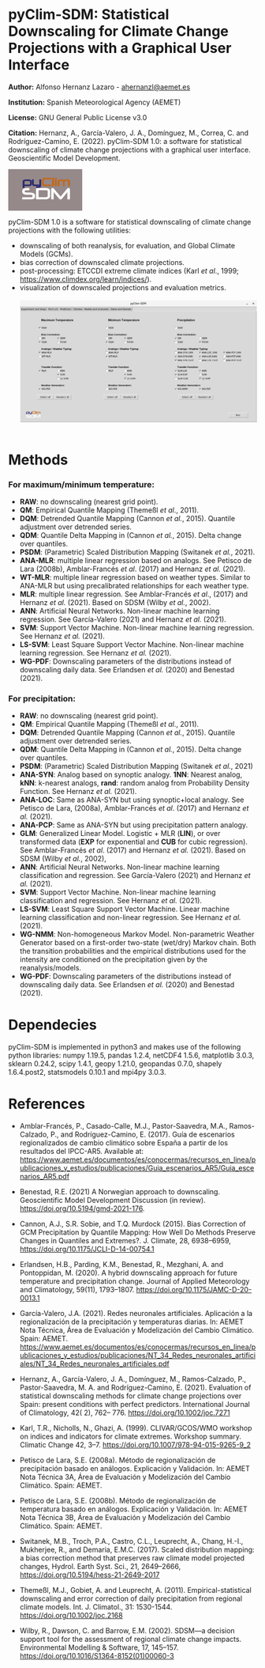 # pyClim-SDM: Statistical Downscaling for Climate Change Projections with a Graphical User Interface  

**Author:** Alfonso Hernanz Lazaro - ahernanzl@aemet.es

**Institution:** Spanish Meteorological Agency (AEMET)

**License:** GNU General Public License v3.0

**Citation:** Hernanz, A., García-Valero, J. A., Domínguez, M., Correa, C. and Rodríguez-Camino, E. (2022). pyClim-SDM 1.0: a software for statistical downscaling of climate change projections with a graphical user interface. Geoscientific Model Development.

<img src=pyClim-SDM_logo_bg.png width="150" align="center">

pyClim-SDM 1.0 is a software for statistical downscaling of climate change projections with the following utilities:
- downscaling of both reanalysis, for evaluation, and Global Climate Models (GCMs).
- bias correction of downscaled climate projections.
- post-processing: ETCCDI extreme climate indices (Karl *et al*., 1999; https://www.climdex.org/learn/indices/).
- visualization of downscaled projections and evaluation metrics.
<br/><br/>
![](screenshot.png?raw=true)
<br/><br/>

# Methods

### For maximum/minimum temperature:
- **RAW**: no downscaling (nearest grid point).
- **QM**: Empirical Quantile Mapping (Themeßl *et al*., 2011).
- **DQM**: Detrended Quantile Mapping (Cannon *et al.*, 2015). Quantile adjustment over detrended series.
- **QDM**: Quantile Delta Mapping in (Cannon *et al.*, 2015). Delta change over quantiles.
- **PSDM**: (Parametric) Scaled Distribution Mapping (Switanek *et al.*, 2021).
- **ANA-MLR**: multiple linear regression based on analogs. See Petisco de Lara (2008b), Amblar-Francés *et al*. (2017) and Hernanz *et al.* (2021).
- **WT-MLR**: multiple linear regression based on weather types. Similar to ANA-MLR but using precalibrated relationships for each weather type.
- **MLR**: multiple linear regression. See Amblar-Francés *et al*., (2017) and Hernanz *et al.* (2021). Based on SDSM (Wilby *et al.*, 2002).
- **ANN**: Artificial Neural Networks. Non-linear machine learning regression. See García-Valero (2021) and Hernanz *et al.* (2021).
- **SVM**: Support Vector Machine. Non-linear machine learning regression. See Hernanz *et al.* (2021).
- **LS-SVM**: Least Square Support Vector Machine. Non-linear machine learning regression. See Hernanz *et al.* (2021). 
- **WG-PDF**: Downscaling parameters of the distributions instead of downscaling daily data. See Erlandsen *et al.* (2020) and Benestad (2021).

### For precipitation:
- **RAW**: no downscaling (nearest grid point).
- **QM**: Empirical Quantile Mapping (Themeßl *et al*., 2011).
- **DQM**: Detrended Quantile Mapping (Cannon *et al.*, 2015). Quantile adjustment over detrended series.
- **QDM**: Quantile Delta Mapping in (Cannon *et al.*, 2015). Delta change over quantiles.
- **PSDM**: (Parametric) Scaled Distribution Mapping (Switanek *et al.*, 2021)
- **ANA-SYN**: Analog based on synoptic analogy. **1NN**: Nearest analog, **kNN**: k-nearest analogs, **rand**: random analog from Probability Density Function. See Hernanz *et al.* (2021).
- **ANA-LOC**: Same as ANA-SYN but using synoptic+local analogy. See Petisco de Lara, (2008a), Amblar-Francés *et al*. (2017) and Hernanz *et al.* (2021).
- **ANA-PCP**: Same as ANA-SYN but using precipitation pattern analogy.
- **GLM**: Generalized Linear Model. Logistic + MLR (**LIN**), or over transformed data (**EXP** for exponential and **CUB** for cubic regression). See Amblar-Francés *et al*. (2017) and Hernanz *et al.* (2021). Based on SDSM (Wilby *et al.*, 2002),
- **ANN**: Artificial Neural Networks. Non-linear machine learning classification and regression. See García-Valero (2021) and Hernanz *et al.* (2021).
- **SVM**: Support Vector Machine. Non-linear machine learning classification and regression. See Hernanz *et al.* (2021). 
- **LS-SVM**: Least Square Support Vector Machine. Linear machine learning classification and non-linear regression. See Hernanz *et al.* (2021). 
- **WG-NMM**: Non-homogeneous Markov Model. Non-parametric Weather Generator based on a first-order two-state (wet/dry) Markov chain. Both the transition probabilities and the empirical distributions used for the intensity are conditioned on the precipitation given by the reanalysis/models.
- **WG-PDF**: Downscaling parameters of the distributions instead of downscaling daily data. See Erlandsen *et al.* (2020) and Benestad (2021).



# Dependecies

pyClim-SDM is implemented in python3 and makes use of the following python libraries: 
numpy 1.19.5, pandas 1.2.4, netCDF4 1.5.6, matplotlib 3.0.3, sklearn 0.24.2, scipy 1.4.1, geopy 1.21.0, geopandas 0.7.0, shapely 1.6.4.post2, statsmodels 0.10.1 and mpi4py 3.0.3. 



# References

- Amblar-Francés, P., Casado-Calle, M.J., Pastor-Saavedra, M.A., Ramos-Calzado, P., and Rodríguez-Camino, E. (2017). Guía de escenarios regionalizados de cambio climático sobre España a partir de los resultados del IPCC-AR5. Available at: https://www.aemet.es/documentos/es/conocermas/recursos_en_linea/publicaciones_y_estudios/publicaciones/Guia_escenarios_AR5/Guia_escenarios_AR5.pdf

- Benestad, R.E. (2021) A Norwegian approach to downscaling. Geoscientific Model Development Discussion (in review). https://doi.org/10.5194/gmd-2021-176. 

- Cannon, A.J., S.R. Sobie, and T.Q. Murdock (2015). Bias Correction of GCM Precipitation by Quantile Mapping: How Well Do Methods Preserve Changes in Quantiles and Extremes?. J. Climate, 28, 6938–6959, https://doi.org/10.1175/JCLI-D-14-00754.1

- Erlandsen, H.B., Parding, K.M., Benestad, R., Mezghani, A. and Pontoppidan, M. (2020). A hybrid downscaling approach for future temperature and precipitation change. Journal of Applied Meteorology and Climatology, 59(11), 1793–1807. https://doi.org/10.1175/JAMC-D-20-0013.1

- García-Valero, J.A. (2021). Redes neuronales artificiales. Aplicación a la regionalización de la precipitación y temperaturas diarias. In: AEMET Nota Técnica, Área de Evaluación y Modelización del Cambio Climático. Spain: AEMET. https://www.aemet.es/documentos/es/conocermas/recursos_en_linea/publicaciones_y_estudios/publicaciones/NT_34_Redes_neuronales_artificiales/NT_34_Redes_neuronales_artificiales.pdf

- Hernanz, A., García-Valero, J. A., Domínguez, M., Ramos-Calzado, P., Pastor-Saavedra, M. A. and Rodríguez-Camino, E. (2021). Evaluation of statistical downscaling methods for climate change projections over Spain: present conditions with perfect predictors. International Journal of Climatology, 42( 2), 762– 776. https://doi.org/10.1002/joc.7271

- Karl, T.R., Nicholls, N., Ghazi, A. (1999). CLIVAR/GCOS/WMO workshop on indices and indicators for climate extremes. Workshop summary. Climatic Change 42, 3–7. https://doi.org/10.1007/978-94-015-9265-9_2

- Petisco de Lara, S.E. (2008a). Método de regionalización de precipitación basado en análogos. Explicación y Validación. In: AEMET Nota Técnica 3A, Área de Evaluación y Modelización del Cambio Climático. Spain: AEMET. 

- Petisco de Lara, S.E. (2008b). Método de regionalización de temperatura basado en análogos. Explicación y Validación. In: AEMET Nota Técnica 3B, Área de Evaluación y Modelización del Cambio Climático. Spain: AEMET.

- Switanek, M.B., Troch, P.A., Castro, C.L., Leuprecht, A., Chang, H.-I., Mukherjee, R., and Demaria, E.M.C. (2017). Scaled distribution mapping: a bias correction method that preserves raw climate model projected changes, Hydrol. Earth Syst. Sci., 21, 2649–2666, https://doi.org/10.5194/hess-21-2649-2017

- Themeßl, M.J., Gobiet, A. and Leuprecht, A. (2011). Empirical-statistical downscaling and error correction of daily precipitation from regional climate models. Int. J. Climatol., 31: 1530-1544. https://doi.org/10.1002/joc.2168

- Wilby, R., Dawson, C. and Barrow, E.M. (2002). SDSM—a decision support tool for the assessment of regional climate change impacts. Environmental Modelling & Software, 17, 145–157. https://doi.org/10.1016/S1364-8152(01)00060-3